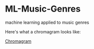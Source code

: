 # ML-Music-Genres
machine learning applied to music genres

Here's what a chromagram looks like:

[Chromagram](https://github.com/Simon-Sprouse/ML-Music-Genres-Assets/blob/a7298ef930b7548ff56370dd7670e898b060205d/chromagram_example.png)
